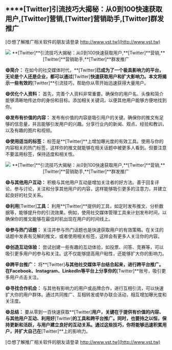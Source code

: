 ## ****[Twitter]**引流技巧大揭秘：从0到100快速获取用户,**[Twitter]**营销,**[Twitter]**营销助手,**[Twitter]**群发推广**

[😍想了解推广相关软件的朋友请登录 http://www.vst.tw](http://www.vst.tw)

 <center><img src="https://vst.tw/MP4/tuiguang/png/5.png" alt="**[Twitter]**引流技巧大揭秘：从0到100快速获取用户,**[Twitter]**营销,**[Twitter]**营销助手,**[Twitter]**群发推广"></center>

**😄简介：**
在如今的社交媒体时代，**[Twitter]**已成为了一个极具影响力的平台，无论是个人还是企业，都可以通过**[Twitter]**快速获取用户和扩大影响力。本文将揭示一些有效的**[Twitter]**引流技巧，帮助你从零开始迅速获得大量用户。

**😄优化个人资料：**
首先，完善个人资料非常重要。确保你的用户名、头像和简介能够清晰地传达你的身份和目标。添加相关关键词，以便其他用户能够方便地找到你。

**😄发布有价值的内容：**
发布有价值的内容是吸引用户的关键。确保你的推文有足够的信息量，并且能够引发用户的兴趣。分享行业内的新闻、观点、经验和教训，以及有趣的图片和视频。

**😄使用适当的标签：**
标签是**[Twitter]**上增加曝光度的有效工具。使用与你的内容相关的热门标签，这样你的推文就能够在相关话题中被更多人看到。但要注意不要滥用标签，保持适度和相关性。

 <center><img src="https://vst.tw/MP4/tuiguang/png/8.png" alt="**[Twitter]**引流技巧大揭秘：从0到100快速获取用户,**[Twitter]**营销,**[Twitter]**营销助手,**[Twitter]**群发推广"></center>

**😄与其他用户互动：**
积极与其他用户互动是增加关注者的好方法。善于回复评论、参与讨论，关注和分享其他用户的内容，这样能够吸引更多的注意力，并建立起良好的社交关系。

**😄利用**[Twitter]**工具：**
利用**[Twitter]**提供的工具，如定时发布推文、分析数据等，能够提升你的引流效果。例如，使用社交媒体管理工具来计划发布时间，以确保你的推文能够在最佳时机出现在用户的时间线上。

**😄参与热门话题：**
关注并参与热门话题也是快速获取用户的有效策略。在关注的话题中发表有见解的推文，或者使用相关标签，这样会有更多人关注你的内容。

**😄创造互动体验：**
尝试创建一些有趣的互动体验，如投票、问答、竞赛等，可以吸引更多用户的参与和关注。这不仅能够提高用户粘性，还能够扩大你的影响力。

**😄跨平台推广：**
将**[Twitter]**与其他社交媒体平台结合起来，进行跨平台推广。在Facebook、Instagram、LinkedIn等平台上分享你的**[Twitter]**账号，吸引更多用户点击关注。

**😄寻找合作机会：**
与其他有影响力的用户或品牌合作，进行互相引流，可以快速扩大你的用户群体。通过共同推广、互相转发或举办联合活动，相互增加曝光度和关注度。

**😄总结：**
要从零到一百快速获取**[Twitter]**用户，关键在于提供有价值的内容、与其他用户互动、利用好**[Twitter]**的工具和跨平台推广。同时，也要持之以恒，保持更新和活跃，与用户建立良好的互动关系。通过这些技巧，你将能够迅速积累用户，并扩大自己在**[Twitter]**上的影响力。

[😍想了解推广相关软件的朋友请登录 http://www.vst.tw](http://www.vst.tw)



